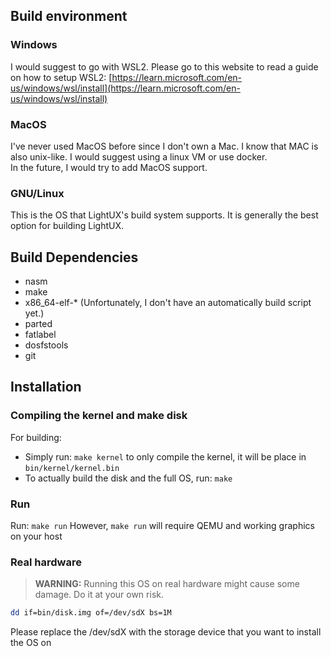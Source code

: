 ## Build environment
### Windows
I would suggest to go with WSL2. Please go to this website to read a guide on how to setup WSL2: [https://learn.microsoft.com/en-us/windows/wsl/install](https://learn.microsoft.com/en-us/windows/wsl/install) <br>

### MacOS
I've never used MacOS before since I don't own a Mac. I know that MAC is also unix-like. I would suggest using a linux VM or use docker. <br>
In the future, I would try to add MacOS support.

### GNU/Linux
This is the OS that LightUX's build system supports. It is generally the best option for building LightUX. <br>

## Build Dependencies
- nasm
- make
- x86_64-elf-* (Unfortunately, I don't have an automatically build script yet.)
- parted
- fatlabel
- dosfstools
- git

## Installation
### Compiling the kernel and make disk
For building:
- Simply run: ``make kernel`` to only compile the kernel, it will be place in ``bin/kernel/kernel.bin``
- To actually build the disk and the full OS, run: ```make```
### Run
Run: ``make run``
However, ``make run`` will require QEMU and working graphics on your host

### Real hardware
> **WARNING:** Running this OS on real hardware might cause some damage. Do it at your own risk. <br>
``` sh
dd if=bin/disk.img of=/dev/sdX bs=1M
```

Please replace the /dev/sdX with the storage device that you want to install the OS on


